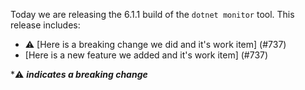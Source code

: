Today we are releasing the 6.1.1 build of the `dotnet monitor` tool. This release includes:

- ⚠️ [Here is a breaking change we did and it's work item] (#737)
- [Here is a new feature we added and it's work item] (#737)

\*⚠️ **_indicates a breaking change_**
